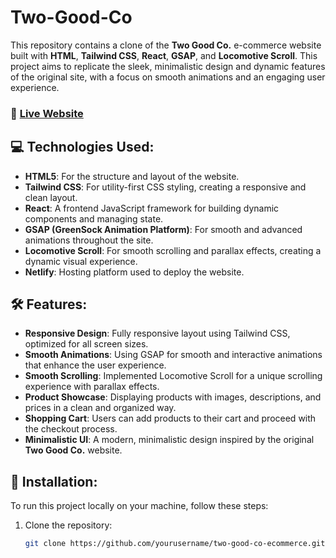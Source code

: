 # Two-Good-Co 

This repository contains a clone of the **Two Good Co.** e-commerce website built with **HTML**, **Tailwind CSS**, **React**, **GSAP**, and **Locomotive Scroll**. This project aims to replicate the sleek, minimalistic design and dynamic features of the original site, with a focus on smooth animations and an engaging user experience.

### 🚀 [Live Website](https://two-good-co-ecommerce.netlify.app/)

## 💻 Technologies Used:
- **HTML5**: For the structure and layout of the website.
- **Tailwind CSS**: For utility-first CSS styling, creating a responsive and clean layout.
- **React**: A frontend JavaScript framework for building dynamic components and managing state.
- **GSAP (GreenSock Animation Platform)**: For smooth and advanced animations throughout the site.
- **Locomotive Scroll**: For smooth scrolling and parallax effects, creating a dynamic visual experience.
- **Netlify**: Hosting platform used to deploy the website.

## 🛠️ Features:
- **Responsive Design**: Fully responsive layout using Tailwind CSS, optimized for all screen sizes.
- **Smooth Animations**: Using GSAP for smooth and interactive animations that enhance the user experience.
- **Smooth Scrolling**: Implemented Locomotive Scroll for a unique scrolling experience with parallax effects.
- **Product Showcase**: Displaying products with images, descriptions, and prices in a clean and organized way.
- **Shopping Cart**: Users can add products to their cart and proceed with the checkout process.
- **Minimalistic UI**: A modern, minimalistic design inspired by the original **Two Good Co.** website.

## 🔧 Installation:

To run this project locally on your machine, follow these steps:

1. Clone the repository:
   ```bash
   git clone https://github.com/yourusername/two-good-co-ecommerce.git
